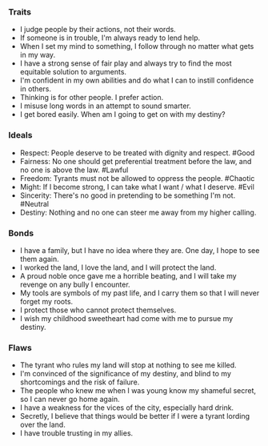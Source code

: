 
### Traits
- I judge people by their actions, not their words.
- If someone is in trouble, I'm always ready to lend help.
- When I set my mind to something, I follow through no matter what gets in my way.
- I have a strong sense of fair play and always try to find the most equitable solution to arguments.
- I'm confident in my own abilities and do what I can to instill confidence in others.
- Thinking is for other people. I prefer action.
- I misuse long words in an attempt to sound smarter.
- I get bored easily. When am I going to get on with my destiny?

### Ideals
- Respect: People deserve to be treated with dignity and respect. #Good
- Fairness: No one should get preferential treatment before the law, and no one is above the law. #Lawful
- Freedom: Tyrants must not be allowed to oppress the people. #Chaotic
- Might: If I become strong, I can take what I want / what I deserve. #Evil
- Sincerity: There's no good in pretending to be something I'm not. #Neutral
- Destiny: Nothing and no one can steer me away from my higher calling.
### Bonds
- I have a family, but I have no idea where they are. One day, I hope to see them again.
- I worked the land, I love the land, and I will protect the land.
- A proud noble once gave me a horrible beating, and I will take my revenge on any bully I encounter.
- My tools are symbols of my past life, and I carry them so that I will never forget my roots.
- I protect those who cannot protect themselves.
- I wish my childhood sweetheart had come with me to pursue my destiny.
### Flaws
- The tyrant who rules my land will stop at nothing to see me killed.
- I'm convinced of the significance of my destiny, and blind to my shortcomings and the risk of failure.
- The people who knew me when I was young know my shameful secret, so I can never go home again.
- I have a weakness for the vices of the city, especially hard drink.
- Secretly, I believe that things would be better if I were a tyrant lording over the land.
- I have trouble trusting in my allies.